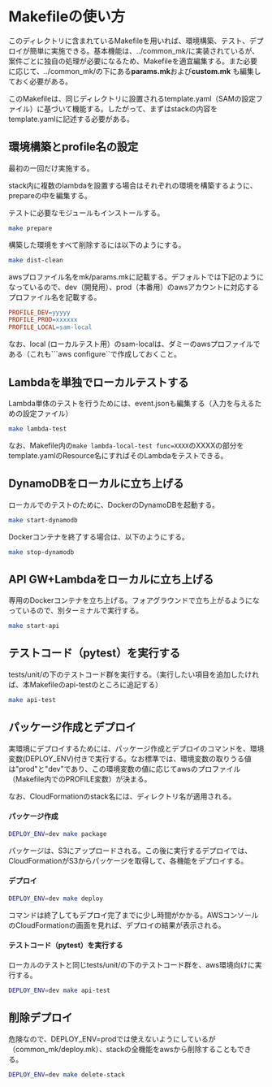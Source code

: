 # Makefileの使い方

このディレクトリに含まれているMakefileを用いれば、環境構築、テスト、デプロイが簡単に実施できる。基本機能は、../common_mk/に実装されているが、案件ごとに独自の処理が必要になるため、Makefileを適宜編集する。また必要に応じて、../common_mk/の下にある**params.mk**および**custom.mk** も編集しておく必要がある。



このMakefileは、同じディレクトリに設置されるtemplate.yaml（SAMの設定ファイル）に基づいて機能する。したがって、まずはstackの内容をtemplate.yamlに記述する必要がある。



## 環境構築とprofile名の設定

最初の一回だけ実施する。

stack内に複数のlambdaを設置する場合はそれぞれの環境を構築するように、prepareの中を編集する。

テストに必要なモジュールもインストールする。

```bash
make prepare
```

構築した環境をすべて削除するには以下のようにする。

```bash
make dist-clean
```

awsプロファイル名をmk/params.mkに記載する。デフォルトでは下記のようになっているので、dev（開発用）、prod（本番用）のawsアカウントに対応するプロファイル名を記載する。

```makefile
PROFILE_DEV=yyyyy
PROFILE_PROD=xxxxxx
PROFILE_LOCAL=sam-local
```

なお、local (ローカルテスト用）のsam-localは、ダミーのawsプロファイルである（これも```aws configure``で作成しておくこと。



## Lambdaを単独でローカルテストする

Lambda単体のテストを行うためには、event.jsonも編集する（入力を与えるための設定ファイル）

```bash
make lambda-test
```

なお、Makefile内の```make lambda-local-test func=XXXX```のXXXXの部分をtemplate.yamlのResource名にすればそのLambdaをテストできる。



## DynamoDBをローカルに立ち上げる

ローカルでのテストのために、DockerのDynamoDBを起動する。

```bash
make start-dynamodb
```

Dockerコンテナを終了する場合は、以下のようにする。

```bash
make stop-dynamodb
```



## API GW+Lambdaをローカルに立ち上げる

専用のDockerコンテナを立ち上げる。フォアグラウンドで立ち上がるようになっているので、別ターミナルで実行する。

```bash
make start-api
```



## テストコード（pytest）を実行する

tests/unit/の下のテストコード群を実行する。（実行したい項目を追加したければ、本Makefileのapi-testのところに追記する）

```bash
make api-test
```



## パッケージ作成とデプロイ

実環境にデプロイするためには、パッケージ作成とデプロイのコマンドを、環境変数(DEPLOY_ENV)付きで実行する。なお標準では、環境変数の取りうる値は"prod"と"dev"であり、この環境変数の値に応じてawsのプロファイル（Makefile内でのPROFILE変数）が決まる。

なお、CloudFormationのstack名には、ディレクトリ名が適用される。

#### パッケージ作成

```bash
DEPLOY_ENV=dev make package
```

パッケージは、S3にアップロードされる。この後に実行するデプロイでは、CloudFormationがS3からパッケージを取得して、各機能をデプロイする。



#### デプロイ

```bash
DEPLOY_ENV=dev make deploy
```

コマンドは終了してもデプロイ完了までに少し時間がかかる。AWSコンソールのCloudFormationの画面を見れば、デプロイの結果が表示される。



#### テストコード（pytest）を実行する

ローカルのテストと同じtests/unit/の下のテストコード群を、aws環境向けに実行する。

```bash
DEPLOY_ENV=dev make api-test
```



## 削除デプロイ

危険なので、DEPLOY_ENV=prodでは使えないようにしているが（common_mk/deploy.mk）、stackの全機能をawsから削除することもできる。

```bash
DEPLOY_ENV=dev make delete-stack
```

